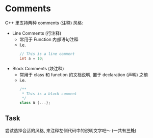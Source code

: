 # Comments

C++ 里支持两种 comments (注释) 风格:
- Line Comments (行注释)
  - 常用于 Function 内部语句注释
  - i.e.
    ```c++
    // This is a line comment
    int a = 10;
    ```
- Block Comments (块注释)
  - 常用于 class 和 function 的文档说明, 置于 declaration (声明) 之前
  - i.e.
    ```c++
    /**
     * This is a block comment
     */
    class A {...};
    ```

## Task

尝试选择合适的风格, 来注释左侧代码中的说明文字吧～ 
(一共有**三处**)

